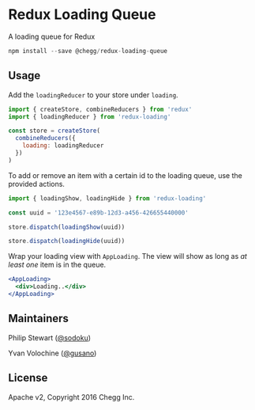 Redux Loading Queue
===================

A loading queue for Redux

```js
npm install --save @chegg/redux-loading-queue
```

## Usage

Add the `loadingReducer` to your store under `loading`.

```js
import { createStore, combineReducers } from 'redux'
import { loadingReducer } from 'redux-loading'

const store = createStore(
  combineReducers({
    loading: loadingReducer
  })
)
```

To add or remove an item with a certain id to the loading queue, use the provided actions.

```js
import { loadingShow, loadingHide } from 'redux-loading'

const uuid = '123e4567-e89b-12d3-a456-426655440000'

store.dispatch(loadingShow(uuid))

store.dispatch(loadingHide(uuid))
```

Wrap your loading view with `AppLoading`.
The view will show as long as _at least one_ item is in the queue.

```jsx
<AppLoading>
  <div>Loading..</div>
</AppLoading>
```

## Maintainers

Philip Stewart ([@sodoku](https://www.github.com/sodoku))

Yvan Volochine ([@gusano](https://www.github.com/gusano))

## License

Apache v2, Copyright 2016 Chegg Inc.
